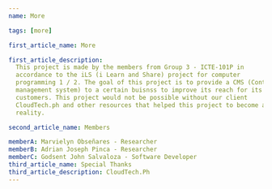 ```yaml
---
name: More

tags: [more]

first_article_name: More

first_article_description:
  This project is made by the members from Group 3 - ICTE-101P in
  accordance to the iLS (i Learn and Share) project for computer
  programming 1 / 2. The goal of this project is to provide a CMS (Content
  management system) to a certain buisnss to improve its reach for its
  customers. This project would not be possible without our client
  CloudTech.ph and other resources that helped this project to become a
  reality.

second_article_name: Members

memberA: Marvielyn Obseñares - Researcher
memberB: Adrian Joseph Pinca - Researcher
memberC: Godsent John Salvaloza - Software Developer
third_article_name: Special Thanks
third_article_description: CloudTech.Ph
---
```

